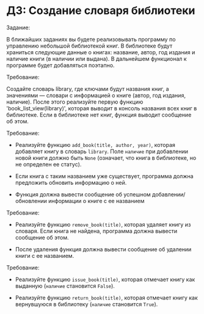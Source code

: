 # ДЗ: Создание словаря библиотеки

Задание: 

В ближайших заданиях вы будете реализовывать программу по управлению небольшой библиотекой книг. В библиотеке будут храниться следующие данные о книгах: название, автор, год издания и наличие книги (в наличии или выдана). В дальнейшем функционал к программе будет добавляться поэтапно.

Требование:

Создайте словарь library, где ключами будут названия книг, а значениями — словари с информацией о книге (автор, год издания, наличие).  После этого реализуйте первую функцию 'book_list_view(library)', которая выводит в консоль названия всех книг в библиотеке. Если в библиотеке нет книг, функция выводит сообщение об этом.

Требование:

   - Реализуйте функцию `add_book(title, author, year)`, которая добавляет книгу в словарь `library`. Поле `наличие` при добавлении новой книги должно быть `None` (означает, что книга в библиотеке, но не определен ее статус).

   - Если книга с таким названием уже существует, программа должна предложить обновить информацию о ней.

   - Функция должна вывести сообщение об успешном добавлении/обновлении информации о книге с ее названием

Требование:

   - Реализуйте функцию `remove_book(title)`, которая удаляет книгу из словаря. Если книга не найдена, программа должна вывести сообщение об этом.

   - После удаления функция должна вывести сообщение об удалении книги с ее названием.

Требование:

   - Реализуйте функцию `issue_book(title)`, которая отмечает книгу как выданную (`наличие` становится `False`).

   - Реализуйте функцию `return_book(title)`, которая отмечает книгу как вернувшуюся в библиотеку (`наличие` становится `True`).